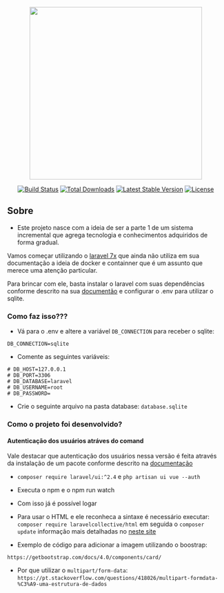 <p align="center"><a href="https://laravel.com" target="_blank"><img src="https://raw.githubusercontent.com/laravel/art/master/logo-lockup/5%20SVG/2%20CMYK/1%20Full%20Color/laravel-logolockup-cmyk-red.svg" width="400"></a></p>

<p align="center">
<a href="https://travis-ci.org/laravel/framework"><img src="https://travis-ci.org/laravel/framework.svg" alt="Build Status"></a>
<a href="https://packagist.org/packages/laravel/framework"><img src="https://poser.pugx.org/laravel/framework/d/total.svg" alt="Total Downloads"></a>
<a href="https://packagist.org/packages/laravel/framework"><img src="https://poser.pugx.org/laravel/framework/v/stable.svg" alt="Latest Stable Version"></a>
<a href="https://packagist.org/packages/laravel/framework"><img src="https://poser.pugx.org/laravel/framework/license.svg" alt="License"></a>
</p>

## Sobre

- Este projeto nasce com a ideia de ser a parte 1 de um sistema incremental que agrega tecnologia e conhecimentos
adquiridos de forma gradual.

Vamos começar utilizando o [laravel 7x](https://laravel.com/docs/7.x) que ainda não utiliza em sua documentação a ideia
de docker e containner que é um assunto que merece uma atenção particular.



Para brincar com ele, basta instalar o laravel com suas dependências conforme descrito na sua [documentão](https://laravel.com/docs/7.x) e configurar o .env para utilizar o sqlite.


### Como faz isso???

- Vá para o .env e altere a variável `DB_CONNECTION` para receber o sqlite:

```
DB_CONNECTION=sqlite
```

- Comente as seguintes variáveis:

```
# DB_HOST=127.0.0.1
# DB_PORT=3306
# DB_DATABASE=laravel
# DB_USERNAME=root
# DB_PASSWORD=
```

- Crie o seguinte arquivo na pasta database: `database.sqlite`


### Como o projeto foi desenvolvido?


#### Autenticação dos usuários atráves do comand

Vale destacar que autenticação dos usuários nessa versão é feita através da instalação de um pacote conforme descrito na
[documentação](https://laravel.com/docs/7.x/authentication)

- `composer require laravel/ui:^2.4` e `php artisan ui vue --auth`

- Executa o npm e o npm run watch

- Com isso já é possível logar

- Para usar o HTML  e ele reconheca a sintaxe é necessário executar: `composer require laravelcollective/html` em seguida o `composer update` informação mais detalhadas no [neste site](https://www.nicesnippets.com/blog/class-form-not-found-in-laravel-7)


- Exemplo de código para adicionar a imagem utilizando o boostrap:

`https://getbootstrap.com/docs/4.0/components/card/`

- Por que utilizar o `multipart/form-data`:
`https://pt.stackoverflow.com/questions/418026/multipart-formdata-%C3%A9-uma-estrutura-de-dados`
